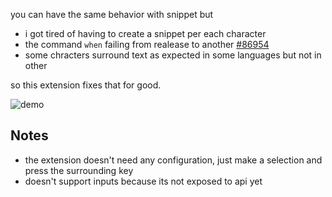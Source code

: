 you can have the same behavior with snippet but

- i got tired of having to create a snippet per each character
- the command `when` failing from realease to another [#86954](https://github.com/microsoft/vscode/issues/86954)
- some chracters surround text as expected in some languages but not in other

so this extension fixes that for good.

![demo](https://user-images.githubusercontent.com/7388088/72429426-97d38580-3798-11ea-9a47-322a6ab21679.gif)

## Notes

- the extension doesn't need any configuration, just make a selection and press the surrounding key
- doesn't support inputs because its not exposed to api yet
